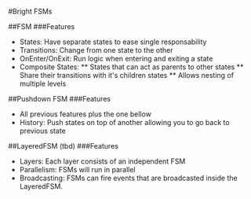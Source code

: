 #Bright FSMs

##FSM
###Features
* States: Have separate states to ease single responsability
* Transitions: Change from one state to the other
* OnEnter/OnExit: Run logic when entering and exiting a state
* Composite States: 
** States that can act as parents to other states
** Share their transitions with it's children states
** Allows nesting of multiple levels

##Pushdown FSM
###Features
* All previous features plus the one bellow
* History: Push states on top of another allowing you to go back to previous state

##LayeredFSM (tbd)
###Features
* Layers: Each layer consists of an independent FSM
* Parallelism: FSMs will run in parallel
* Broadcasting: FSMs can fire events that are broadcasted inside the LayeredFSM.